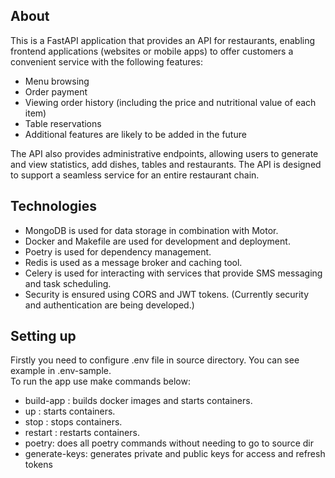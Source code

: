 ## About
This is a FastAPI application that provides an API for restaurants, enabling frontend applications (websites or mobile apps) to offer customers a convenient service with the following features:

- Menu browsing  
- Order payment  
- Viewing order history (including the price and nutritional value of each item)
- Table reservations  
- Additional features are likely to be added in the future  

The API also provides administrative endpoints, allowing users to generate and view statistics, add dishes, tables and restaurants. The API is designed to support a seamless service for an entire restaurant chain.

## Technologies

- MongoDB is used for data storage in combination with Motor.  
- Docker and Makefile are used for development and deployment.  
- Poetry is used for dependency management.  
- Redis is used as a message broker and caching tool.  
- Celery is used for interacting with services that provide SMS messaging and task scheduling.  
- Security is ensured using CORS and JWT tokens. (Currently security and authentication are being developed.)  


## Setting up

Firstly you need to configure .env file in source directory. You can see example in .env-sample.  
To run the app use make commands below:  
- build-app : builds docker images and starts containers.  
- up : starts containers.    
- stop : stops containers.    
- restart : restarts containers.    
- poetry: does all poetry commands without needing to go to source dir
- generate-keys: generates private and public keys for access and refresh tokens
